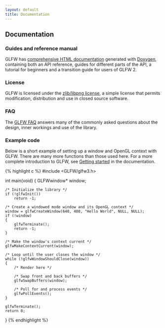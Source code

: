 ```yaml
---
layout: default
title: Documentation
---
```


## Documentation

### Guides and reference manual

GLFW has [comprehensive HTML documentation](/docs/latest/) generated with
[Doxygen](http://www.stack.nl/~dimitri/doxygen/), containing both an API
reference, guides for different parts of the API, a tutorial for beginners and
a transition guide for users of GLFW 2.

### License

GLFW is licensed under the [zlib/libpng license](license.html), a simple license
that permits modification, distribution and use in closed source software.

### FAQ

The [GLFW FAQ](faq.html) answers many of the commonly asked questions about the
design, inner workings and use of the library.

### Example code

Below is a short example of setting up a window and OpenGL context with GLFW.
There are many more functions than those used here.  For a more complete
introduction to GLFW, see [Getting started](/docs/latest/quick.html)
in the documentation.

{% highlight c %}
#include <GLFW/glfw3.h>

int main(void)
{
    GLFWwindow* window;

    /* Initialize the library */
    if (!glfwInit())
        return -1;

    /* Create a windowed mode window and its OpenGL context */
    window = glfwCreateWindow(640, 480, "Hello World", NULL, NULL);
    if (!window)
    {
        glfwTerminate();
        return -1;
    }

    /* Make the window's context current */
    glfwMakeContextCurrent(window);

    /* Loop until the user closes the window */
    while (!glfwWindowShouldClose(window))
    {
        /* Render here */

        /* Swap front and back buffers */
        glfwSwapBuffers(window);

        /* Poll for and process events */
        glfwPollEvents();
    }

    glfwTerminate();
    return 0;
}
{% endhighlight %}

